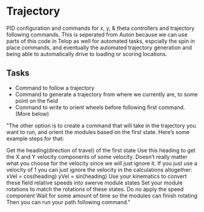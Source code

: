 # Trajectory

PID configuration and commands for x, y, & theta controllers and trajectory following commands.
This is seperated from Auton because we can use parts of this code in Telop as well for automated tasks, espcially the spin in place commands, and eventually the automated trajectory generation and being able to automatically drive to loading or scoring locations.

## Tasks
* Command to follow a trajectory
* Command to generate a trajectory from where we currently are, to some point on the field
* Command to write to orient wheels before following first command. (More below)

"The other option is to create a command that will take in the trajectory you want to run, and orient the modules based on the first state. Here’s some example steps for that:

Get the heading(direction of travel) of the first state
Use this heading to get the X and Y velocity components of some velocity. Doesn’t really matter what you choose for the velocity since we will just ignore it. If you just use a velocity of 1 you can just ignore the velocity in the calculations altogether:
xVel = cos(heading)
yVel = sin(heading)
Use your kinematics to convert these field relative speeds into swerve module states
Set your module rotations to match the rotations of these states. Do no apply the speed component
Wait for some amount of time so the modules can finish rotating
Then you can run your path following command."
